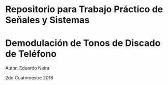 # Repositorio para Trabajo Práctico de Señales y Sistemas
# Demodulación de Tonos de Discado de Teléfono

Autor: Eduardo Neira

2do Cuatrimestre 2018